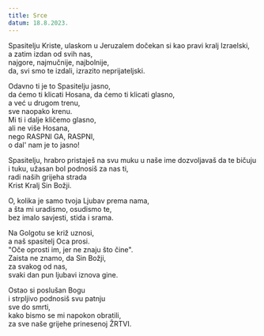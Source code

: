 ```yaml
---
title: Srce
datum: 18.8.2023.
---
```

Spasitelju Kriste,
ulaskom u Jeruzalem dočekan si kao pravi kralj Izraelski,  
a zatim izdan od svih nas,  
najgore, najmučnije, najbolnije,  
da, svi smo te izdali, izrazito neprijateljski.

Odavno ti je to Spasitelju jasno,  
da ćemo ti klicati Hosana, da ćemo ti klicati glasno,  
a već u drugom trenu,  
sve naopako krenu.  
Mi ti i dalje kličemo glasno,  
ali ne više Hosana,  
nego RASPNI GA, RASPNI,  
o dal' nam je to jasno!  

Spasitelju, hrabro pristaješ na svu muku u naše ime dozvoljavaš da te bičuju i tuku, užasan bol podnosiš za nas ti,  
radi naših grijeha strada  
Krist Kralj Sin Božji.  

O, kolika je samo tvoja Ljubav prema nama,  
a šta mi uradismo, osudismo te,  
bez imalo savjesti, stida i srama.  

Na Golgotu se križ uznosi,  
a naš spasitelj Oca prosi.  
"Oče oprosti im, jer ne znaju što čine".  
Zaista ne znamo, da Sin Božji,  
za svakog od nas,  
svaki dan pun ljubavi iznova gine. 

Ostao si poslušan Bogu  
i strpljivo podnosiš svu patnju  
sve do smrti,  
kako bismo se mi napokon obratili,  
za sve naše grijehe prinesenoj ŽRTVI.